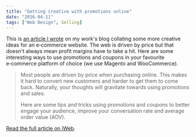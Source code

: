 ```yaml
---
title: "Getting creative with promotions online"
date: "2016-04-11"
tags: ["Web Design", Selling]
---
```


This is [an article I wrote](https://www.iweb.co.uk/2016/04/10-ideas-promotions-coupons-magento/) on my work's blog collating some more creative ideas for an e‑commerce website. The web is driven by price but that doesn't always mean profit margins have to take a hit. Here are some interesting ways to use promotions and coupons in your favourite e‑commerce platform of choice (we use Magento and WooCommerce).

> Most people are driven by price when purchasing online. This makes it hard to convert new customers and harder to get them to come back. Naturally, your thoughts will gravitate towards using promotions and sales.
> 
> Here are some tips and tricks using promotions and coupons to better engage your audience, improve your conversation rate and average order value (AOV).

[Read the full article on iWeb](https://www.iweb.co.uk/2016/04/10-ideas-promotions-coupons-magento/).
